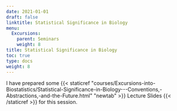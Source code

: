 ```yaml
---
date: 2021-01-01
draft: false
linktitle: Statistical Significance in Biology
menu:
  Excursions:
    parent: Seminars
    weight: 8
title: Statistical Significance in Biology
toc: true
type: docs
weight: 8
---
```


I have prepared some {{< staticref "courses/Excursions-into-Biostatistics/Statistical-Significance-in-Biology---Conventions,-Abstractions,-and-the-Future.html" "newtab" >}} Lecture Slides {{< /staticref >}} for this session.